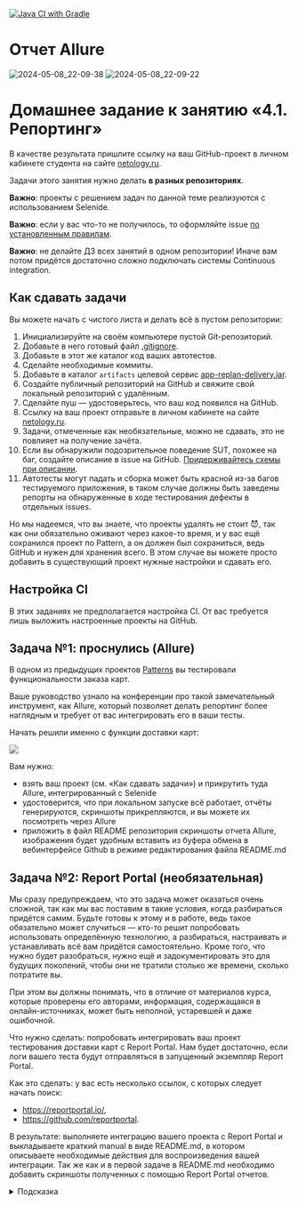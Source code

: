 [![Java CI with Gradle](https://github.com/yalosyash/aqa-homeworks-patterns-allure/actions/workflows/gradle.yml/badge.svg)](https://github.com/yalosyash/aqa-homeworks-patterns-allure/actions/workflows/gradle.yml)

# Отчет Allure

![2024-05-08_22-09-38](https://github.com/yalosyash/aqa-homeworks-patterns-allure/assets/127222172/6a58f6e9-9d16-49fb-94be-55aa0d85111b)
![2024-05-08_22-09-22](https://github.com/yalosyash/aqa-homeworks-patterns-allure/assets/127222172/9012cd8a-d489-45e9-ac4e-36a0fd7edc9d)

# Домашнее задание к занятию «4.1. Репортинг»

В качестве результата пришлите ссылку на ваш GitHub-проект в личном кабинете студента на
сайте [netology.ru](https://netology.ru).

Задачи этого занятия нужно делать **в разных репозиториях**.

**Важно**: проекты с решением задач по данной теме реализуются с использованием Selenide.

**Важно**: если у вас что-то не получилось, то оформляйте issue [по установленным правилам](../report-requirements.md).

**Важно**: не делайте ДЗ всех занятий в одном репозитории! Иначе вам потом придётся достаточно сложно подключать системы
Continuous integration.

## Как сдавать задачи

Вы можете начать с чистого листа и делать всё в пустом репозитории:

1. Инициализируйте на своём компьютере пустой Git-репозиторий.
1. Добавьте в него готовый файл [.gitignore](../.gitignore).
1. Добавьте в этот же каталог код ваших автотестов.
1. Сделайте необходимые коммиты.
1. Добавьте в каталог `artifacts` целевой сервис [app-replan-delivery.jar](app-replan-delivery.jar).
1. Создайте публичный репозиторий на GitHub и свяжите свой локальный репозиторий с удалённым.
1. Сделайте пуш — удостоверьтесь, что ваш код появился на GitHub.
1. Ссылку на ваш проект отправьте в личном кабинете на сайте [netology.ru](https://netology.ru).
1. Задачи, отмеченные как необязательные, можно не сдавать, это не повлияет на получение зачёта.
1. Если вы обнаружили подозрительное поведение SUT, похожее на баг, создайте описание в issue на
   GitHub. [Придерживайтесь схемы при описании](../report-requirements.md).
1. Автотесты могут падать и сборка может быть красной из-за багов тестируемого приложения, в таком случае должны быть
   заведены репорты на обнаруженные в ходе тестирования дефекты в отдельных issues.

Но мы надеемся, что вы знаете, что проекты удалять не стоит 😈, так как они обязательно оживают через какое-то время, и у
вас ещё сохранился проект по Pattern, а он должен был сохраниться, ведь GitHub и нужен для хранения всего. В этом случае
вы можете просто добавить в существующий проект нужные настройки и сдавать его.

## Настройка CI

В этих заданиях не предполагается настройка CI. От вас требуется лишь выложить настроенные проекты на GitHub.

## Задача №1: проснулись (Allure)

В одном из предыдущих проектов [Patterns](https://github.com/netology-code/aqa-homeworks/tree/master/patterns) вы
тестировали функциональности заказа карт.

Ваше руководство узнало на конференции про такой замечательный инструмент, как Allure, который позволяет делать
репортинг более наглядным и требует от вас интегрировать его в ваши тесты.

Начать решили именно с функции доставки карт:

![](pic/order.png)

Вам нужно:

* взять ваш проект (см. «Как сдавать задачи») и прикрутить туда Allure, интегрированный с Selenide
* удостоверится, что при локальном запуске всё работает, отчёты генерируются, скриншоты прикрепляются, и вы можете их
  посмотреть через Allure
* приложить в файл README репозитория скриншоты отчета Allure, изображения будет удобным вставить из буфера обмена в
  вебинтерфейсе Github в режиме редактирования файла README.md

## Задача №2: Report Portal (необязательная)

Мы сразу предупреждаем, что это задача может оказаться очень сложной, так как мы вас поставим в такие условия, когда
разбираться придётся самим. Будьте готовы к этому и в работе, ведь такое обязательно может случиться — кто-то решит
попробовать использовать определённую технологию, а разбираться, настраивать и устанавливать всё вам придётся
самостоятельно. Кроме того, что нужно будет разобраться, нужно ещё и задокументировать это для будущих поколений, чтобы
они не тратили столько же времени, сколько потратите вы.

При этом вы должны понимать, что в отличие от материалов курса, которые проверены его авторами, информация, содержащаяся
в онлайн-источниках, может быть неполной, устаревшей и даже ошибочной.

Что нужно сделать: попробовать интегрировать ваш проект тестирования доставки карт с Report Portal. Нам будет
достаточно, если логи вашего теста будут отправляться в запущенный экземпляр Report Portal.

Как это сделать: у вас есть несколько ссылок, с которых следует начать поиск:

* https://reportportal.io/,
* https://github.com/reportportal.

В результате: выполняете интеграцию вашего проекта с Report Portal и выкладываете краткий manual в виде README.md, в
котором описываете необходимые действия для воспроизведения вашей интеграции. Так же как и в первой задаче в README.md
необходимо добавить скриншоты полученных с помощью Report Portal отчетов.

<details>
   <summary>Подсказка</summary>

1. Достаточно часто разработчики решений предоставляют готовые Docker-файлы и даже docker-compose.yml, для того чтобы вы
   могли быстро развернуть сервис и попробовать его в действии.
1. Часто такое бывает, что в официальном репозитории на GitHub выкладываются примеры интеграции. Возможно, стоит
   посмотреть там информацию о стеке используемых вами технологий, как минимум JUnit5.

</details>

